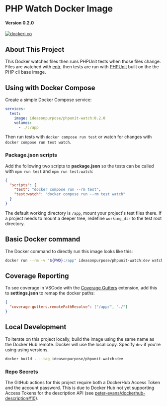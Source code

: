 # PHP Watch Docker Image

#### Version 0.2.0

[![dockeri.co](https://dockeri.co/image/ideasonpurpose/phpunit-watch)](https://hub.docker.com/r/ideasonpurpose/phpunit-watch)

## About This Project

This Docker watches files then runs PHPUnit tests when those files change. Files are watched with [entr](http://eradman.com/entrproject/), then tests are run with [PHPUnit](https://phpunit.de/) built on the the PHP cli base image.

## Using with Docker Compose

Create a simple Docker Compose service:

```yaml
services:
  test:
    image: ideasonpurpose/phpunit-watch:0.2.0
    volumes:
      - ./:/app
```

Then run tests with `docker compose run test` or watch for changes with `docker compose run test watch`.

### Package.json scripts

Add the following two scripts to **package.json** so the tests can be called with `npm run test` and `npm run test:watch`:

```json
{
  "scripts": {
    "test": "docker compose run --rm test",
    "test:watch": "docker compose run --rm test watch"
  }
}
```

The default working directory is `/app`, mount your project's test files there. If a project needs to mount a deeper tree, redefine `working_dir` to the test root directory.

## Basic Docker command

The Docker command to directly run this image looks like this:

```sh
docker run --rm -v "${PWD}:/app" ideasonpurpose/phpunit-watch:dev watch
```

## Coverage Reporting

To see coverage in VSCode with the [Coverage Gutters](https://marketplace.visualstudio.com/items?itemName=ryanluker.vscode-coverage-gutters) extension, add this to **settings.json** to remap the docker paths:

```json
{
  "coverage-gutters.remotePathResolve": ["/app/", "./"]
}
```

## Local Development

To iterate on this project locally, build the image using the same name as the Docker Hub remote. Docker will use the local copy. Specify `dev` if you're using using versions.

```sh
docker build . --tag ideasonpurpose/phpunit-watch:dev
```

### Repo Secrets

The GitHub actions for this project require both a DockerHub Access Token and the account password. This is due to Docker Hub not yet supporting Access Tokens for the description API (see [peter-evans/dockerhub-description#10](https://github.com/peter-evans/dockerhub-description/issues/10)).
